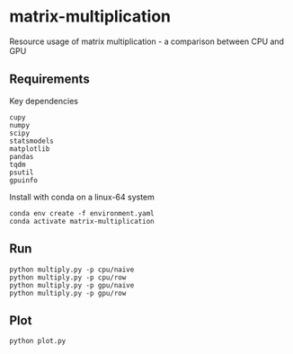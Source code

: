 # matrix-multiplication

Resource usage of matrix multiplication - a comparison between CPU and GPU

## Requirements

Key dependencies

```
cupy
numpy
scipy
statsmodels
matplotlib
pandas
tqdm
psutil
gpuinfo
```

Install with conda on a linux-64 system

```
conda env create -f environment.yaml
conda activate matrix-multiplication
```

## Run

```
python multiply.py -p cpu/naive
python multiply.py -p cpu/row
python multiply.py -p gpu/naive
python multiply.py -p gpu/row
```

## Plot

```
python plot.py
```
